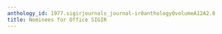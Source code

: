 ```yaml
---
anthology_id: 1977.sigirjournals_journal-ir0anthology0volumeA12A2.8
title: Nominees for Office SIGIR
---
```

